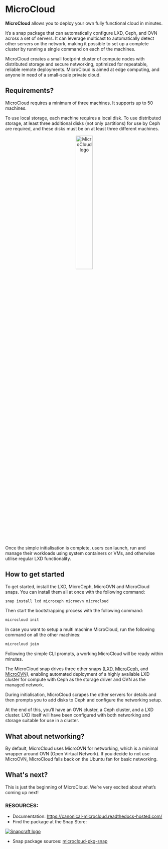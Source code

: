 # **MicroCloud**

**MicroCloud** allows you to deploy your own fully functional cloud in minutes.

It’s a snap package that can automatically configure LXD, Ceph, and OVN across a set of servers.
It can leverage multicast to automatically detect other servers on the network, making it possible to set up a complete cluster by running a single command on each of the machines.

MicroCloud creates a small footprint cluster of compute nodes with distributed storage and secure networking, optimized for repeatable, reliable remote deployments. MicroCloud is aimed at edge computing, and anyone in need of a small-scale private cloud.

## **Requirements?**

MicroCloud requires a minimum of three machines.
It supports up to 50 machines.

To use local storage, each machine requires a local disk.
To use distributed storage, at least three additional disks (not only partitions) for use by Ceph are required, and these disks must be on at least three different machines.

<p align="center" width="100%">
    <img alt="MicroCloud logo" width="33%" src="https://res.cloudinary.com/canonical/image/fetch/f_auto,q_auto,fl_sanitize,w_236,h_214/https://assets.ubuntu.com/v1/904e5156-LXD+illustration+2.svg">
</p>

Once the simple initialisation is complete, users can launch, run and manage their workloads using system containers or VMs, and otherwise utilise regular LXD functionality.

## **How to get started**

To get started, install the LXD, MicroCeph, MicroOVN and MicroCloud snaps. You can install them all at once with the following command:

```sh
snap install lxd microceph microovn microcloud
```

Then start the bootstrapping process with the following command:

```sh
microcloud init
```

In case you want to setup a multi machine MicroCloud, run the following command on all the other machines:

```sh
microcloud join
```

Following the simple CLI prompts, a working MicroCloud will be ready within minutes.

<!-- include start about -->

The MicroCloud snap drives three other snaps ([LXD](https://documentation.ubuntu.com/lxd), [MicroCeph](https://canonical-microceph.readthedocs-hosted.com/), and [MicroOVN](https://canonical-microovn.readthedocs-hosted.com/)), enabling automated deployment of a highly available LXD cluster for compute with Ceph as the storage driver and OVN as the managed network.

During initialisation, MicroCloud scrapes the other servers for details and then prompts you to add disks to Ceph and configure the networking setup.

At the end of this, you’ll have an OVN cluster, a Ceph cluster, and a LXD cluster. LXD itself will have been configured with both networking and storage suitable for use in a cluster.

<!-- include end about -->

## **What about networking?**

By default, MicroCloud uses MicroOVN for networking, which is a minimal wrapper around OVN (Open Virtual Network).
If you decide to not use MicroOVN, MicroCloud falls back on the Ubuntu fan for basic networking.

## **What's next?**

This is just the beginning of MicroCloud. We’re very excited about what’s coming up next!

### **RESOURCES:**

- Documentation: https://canonical-microcloud.readthedocs-hosted.com/
- Find the package at the Snap Store:

 [![Snapcraft logo](https://dashboard.snapcraft.io/site_media/appmedia/2018/04/Snapcraft-logo-bird.png)](https://snapcraft.io/microcloud)

- Snap package sources: [microcloud-pkg-snap](https://github.com/canonical/microcloud-pkg-snap)
